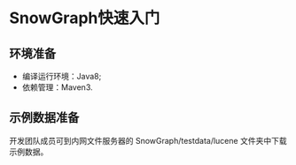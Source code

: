 # SnowGraph快速入门

环境准备
-------------------------------
- 编译运行环境：Java8;
- 依赖管理：Maven3.

示例数据准备
--------------------------------
开发团队成员可到内网文件服务器的 SnowGraph/testdata/lucene 文件夹中下载示例数据。
